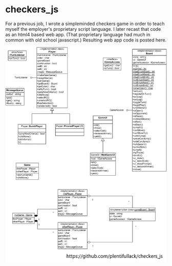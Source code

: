 # checkers_js
For a previous job, I wrote a simpleminded checkers game in order to teach myself the employer's proprietary script language. I later recast that code as an html4 based web app. (That proprietary language had much in common with old school javascript.) Resulting web app code is posted here. 

![diagram](https://github.com/plentifullack/checkers_js/blob/master/checkers.gif "class diagram")
